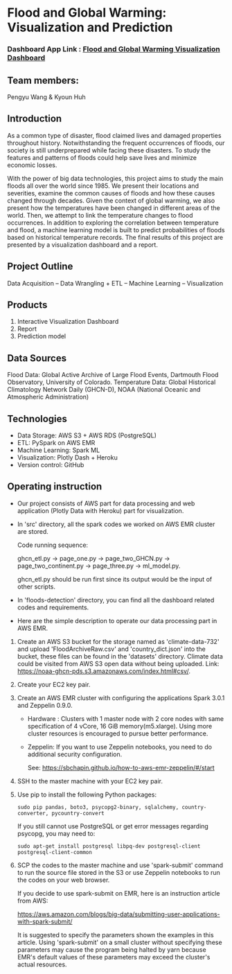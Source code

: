 # Flood and Global Warming: Visualization and Prediction
### Dashboard App Link :  [Flood and Global Warming Visualization Dashboard](https://floods-detection.herokuapp.com/apps/floods)

## Team members:
Pengyu Wang & Kyoun Huh

## Introduction
As a common type of disaster, flood claimed lives and damaged properties throughout history. Notwithstanding the frequent occurrences of floods, our society is still underprepared while facing these disasters. To study the features and patterns of floods could help save lives and minimize economic losses.

With the power of big data technologies, this project aims to study the main floods all over the world since 1985. We present their locations and severities, examine the common causes of floods and how these causes changed through decades. Given the context of global warming, we also present how the temperatures have been changed in different areas of the world. Then, we attempt to link the temperature changes to flood occurrences. In addition to exploring the correlation between temperature and flood, a machine learning model is built to predict probabilities of floods based on historical temperature records. The final results of this project are presented by a visualization dashboard and a report.

## Project Outline
Data Acquisition – Data Wrangling + ETL – Machine Learning – Visualization

## Products
1. Interactive Visualization Dashboard
2. Report
3. Prediction model

## Data Sources
Flood Data: Global Active Archive of Large Flood Events, Dartmouth Flood Observatory, University of Colorado.
Temperature Data: Global Historical Climatology Network Daily (GHCN-D), NOAA (National Oceanic and Atmospheric Administration) 


## Technologies
- Data Storage: AWS S3 + AWS RDS (PostgreSQL)
- ETL: PySpark on AWS EMR
- Machine Learning: Spark ML
- Visualization: Plotly Dash + Heroku
- Version control: GitHub

## Operating instruction
- Our project consists of AWS part for data processing and web application (Plotly Data with Heroku) part for visualization.

- In 'src' directory, all the spark codes we worked on AWS EMR cluster are stored.

  Code running sequence: 

  ghcn_etl.py -> page_one.py -> page_two_GHCN.py -> page_two_continent.py -> page_three.py ->  ml_model.py. 

  ghcn_etl.py should be run first since its output would be the input of other scripts.

- In 'floods-detection' directory, you can find all the dashboard related codes and requirements.

- Here are the simple description to operate our data processing part in AWS EMR.
1. Create an AWS S3 bucket for the storage named as 'climate-data-732' and upload 'FloodArchiveRaw.csv' and 'country_dict.json' into the bucket, these files can be found in the 'datasets' directory. Climate data could be visited from AWS S3 open data without being uploaded. Link: https://noaa-ghcn-pds.s3.amazonaws.com/index.html#csv/.
   
2. Create your EC2 key pair.

3. Create an AWS EMR cluster with configuring the applications Spark 3.0.1 and Zeppelin 0.9.0.
   - Hardware : Clusters with 1 master node with 2 core nodes with same specification of 4 vCore, 16 GiB memory(m5.xlarge).
     Using more cluster resources is encouraged to pursue better performance. 

   - Zeppelin: If you want to use Zeppelin notebooks, you need to do additional security configuration. 

     See: https://sbchapin.github.io/how-to-aws-emr-zeppelin/#/start

4. SSH to the master machine with your EC2 key pair.

5. Use pip to install the following Python packages:

   ```
   sudo pip pandas, boto3, psycopg2-binary, sqlalchemy, country-converter, pycountry-convert
   ```

   If you still cannot use PostgreSQL or get error messages regarding psycopg, you may need to:

   ```
   sudo apt-get install postgresql libpq-dev postgresql-client postgresql-client-common
   ```

6. SCP the codes to the master machine and use 'spark-submit' command to run the source file stored in the S3 or use Zeppelin notebooks to run the codes on your web browser. 

   If you decide to use spark-submit on EMR, here is an instruction article from AWS:  

   https://aws.amazon.com/blogs/big-data/submitting-user-applications-with-spark-submit/

   It is suggested to specify the parameters shown the examples in this article. Using 'spark-submit' on a small cluster without specifying these parameters may cause the program being halted by yarn because EMR's default values of these parameters may exceed the cluster's actual resources.

   




